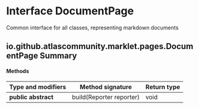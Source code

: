 Interface DocumentPage
======================
Common interface for all classes, representing markdown documents

io.github.atlascommunity.marklet.pages.DocumentPage Summary
-------
#### Methods
| Type and modifiers  | Method signature         | Return type |
| ------------------- | ------------------------ | ----------- |
| **public abstract** | build(Reporter reporter) | void        |

